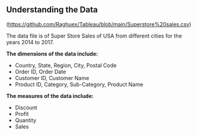 ## Understanding the Data

(https://github.com/Raghuex/Tableau/blob/main/Superstore%20sales.csv)

The data file is of Super Store Sales of USA from different cities for the years 2014 to 2017.

**The dimensions of the data include:**
- Country, State, Region, City, Postal Code
- Order ID, Order Date
- Customer ID, Customer Name
- Product ID, Category, Sub-Category, Product Name

**The measures of the data include:**
- Discount
- Profit
- Quantity
- Sales




